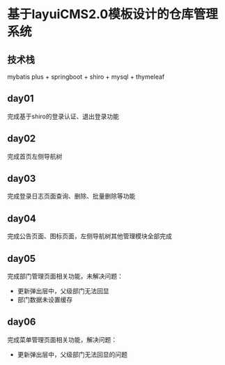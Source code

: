 # 基于layuiCMS2.0模板设计的仓库管理系统
## 技术栈
mybatis plus + springboot + shiro + mysql + thymeleaf

## day01
完成基于shiro的登录认证、退出登录功能

## day02
完成首页左侧导航树

## day03
完成登录日志页面查询、删除、批量删除等功能

## day04
完成公告页面、图标页面，左侧导航树其他管理模块全部完成

## day05
完成部门管理页面相关功能，未解决问题：
* 更新弹出层中，父级部门无法回显
* 部门数据未设置缓存

## day06
完成菜单管理页面相关功能，解决问题：
* 更新弹出层中，父级部门无法回显的问题
